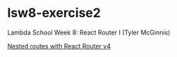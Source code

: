 # lsw8-exercise2
Lambda School Week 8: React Router I (Tyler McGinnis)

[Nested routes with React Router v4](https://tylermcginnis.com/react-router-nested-routes/)
